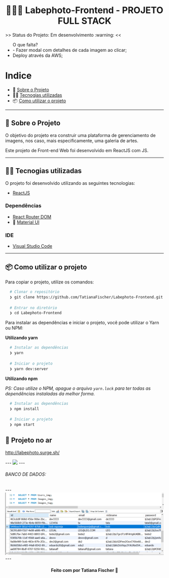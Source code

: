 <h1 align="center">
🎨🎨🎨 Labephoto-Frontend - PROJETO FULL STACK
</h1>

<p>
 >> Status do Projeto: Em desenvolvimento :warning: <<
  <ul> O que falta?
 <li>- Fazer modal com detalhes de cada imagem ao clicar;</li>
   <li> Deploy através da AWS;
   </ul>
</p>

# Indice

- :rocket: [Sobre o Projeto](#rocket-sobre-o-projeto)
- 👨‍💻️ [Tecnogias utilizadas](#%EF%B8%8F-tecnogias-utilizadas)
- 📦️ [Como utilizar o projeto](#%EF%B8%8F-como-utilizar-o-projeto)


---

## :rocket: Sobre o Projeto

 O objetivo do projeto era construir uma plataforma de gerenciamento de imagens, nos caso, mais especificamente, uma galeria de artes. 

Este projeto de Front-end Web foi desenvolvido em ReactJS com JS.

---

## 👨‍💻️ Tecnogias utilizadas

O projeto foi desenvolvido utilizando as seguintes tecnologias:

- [ReactJS](https://reactjs.org/)

### Dependências

- [React Router DOM](https://github.com/ReactTraining/react-router#readme)
- :nail_care: [Material UI](https://material-ui.com/)


### IDE

- [Visual Studio Code](https://code.visualstudio.com/)

---

## 📦️ Como utilizar o projeto

Para copiar o projeto, utilize os comandos:

```bash
  # Clonar o repositório
  ❯ git clone https://github.com/TatianaFischer/Labephoto-Frontend.git

  # Entrar no diretório
  ❯ cd Labephoto-Frontend
```

Para instalar as dependências e iniciar o projeto, você pode utilizar o Yarn ou NPM:

**Utilizando yarn**

```bash
  # Instalar as dependências
  ❯ yarn

  # Iniciar o projeto
  ❯ yarn dev:server
```

**Utilizando npm**

_PS: Caso utilize o NPM, apague o arquivo `yarn.lock` para ter todas as dependências instaladas da melhor forma._

```bash
  # Instalar as dependências
  ❯ npm install

  # Iniciar o projeto
  ❯ npm start
```


## 🚀 Projeto no ar
http://labephoto.surge.sh/

<p>
---
 <img src="./artLabe.gif"/>  
---
<h6> BANCO DE DADOS: </h6>
---
<img src="./Capturar.PNG"/>
--- 
</p>
<h4 align="center">
  Feito com por Tatiana Fischer 👋️
</h4>

